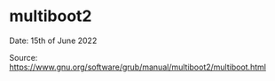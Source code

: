 # multiboot2

Date: 15th of June 2022

Source: https://www.gnu.org/software/grub/manual/multiboot2/multiboot.html
